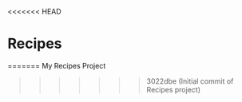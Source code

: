 <<<<<<< HEAD
# Recipes
=======
My Recipes Project
>>>>>>> 3022dbe (Initial commit of Recipes project)
